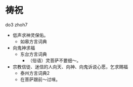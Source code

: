 # 祷祝
do3 zhoh7
+ 低声求神灵保佑。
  * 如皋方言词典
+ 向鬼神求福
  * 东台方言词典
    - （俗语）灵菩萨不要细～。
+ 宗教信徒、迷信的人向天、向神、向鬼诉说心愿，乞求赐福
  * 泰州方言词典2
  - 在菩萨跟前～过唻。
